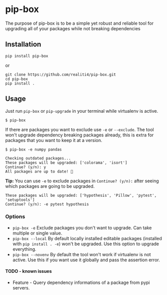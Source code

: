 # pip-box
The purpose of pip-box is to be a simple yet robust and reliable tool for upgrading all of your packages while not breaking dependencies

## Installation

	pip install pip-box
	
or	

    git clone https://github.com/realiti4/pip-box.git
    cd pip-box
    pip install .

## Usage
Just run `pip-box` or `pip-upgrade` in your terminal while virtualenv is active.

    $ pip-box

If there are packages you want to exclude use `-e` or `--exclude`. The tool won't upgrade dependency breaking packages already, this is extra for packages that you want to keep it at a version.

    $ pip-box -e numpy pandas

```
Checking outdated packages...
These packages will be upgraded: ['colorama', 'isort']
Continue? (y/n): y
All packages are up to date! 🎉
```

**Tip:** You can use `-e` to exclude packages in `Continue? (y/n):` after seeing which packages are going to be upgraded.
```
These packages will be upgraded: ['hypothesis', 'Pillow', 'pytest', 'setuptools']
Continue? (y/n): -e pytest hypothesis
```
### Options
- `pip-box -e` Exclude packages you don't want to upgrade. Can take multiple or single value.
- `pip-box --local`	By default locally installed editable packages (installed with `pip install . -e`) won't be upgraded. Use this option to upgrade everything.
- `pip-box --novenv` By default the tool won't work if virtualenv is not active. Use this if you want use it globally and pass the assertion error.

#### TODO - known issues
- Feature - Query dependency informations of a package from pypi servers.
